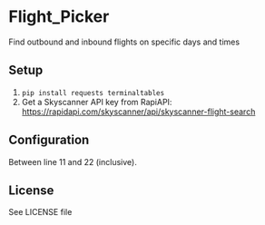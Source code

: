 # Flight_Picker

Find outbound and inbound flights on specific days and times

## Setup

1. `pip install requests terminaltables`
2. Get a Skyscanner API key from RapiAPI: https://rapidapi.com/skyscanner/api/skyscanner-flight-search

## Configuration

Between line 11 and 22 (inclusive).

## License

See LICENSE file
